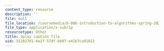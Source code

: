 ```yaml
---
content_type: resource
description: ''
file: null
file_location: /coursemedia/6-006-introduction-to-algorithms-spring-2020/312027816e1f57dfb087e41b7ca91012_l_A-ig1n8CM.vtt
file_type: application/x-subrip
resourcetype: Other
title: 3play caption file
uid: 31202781-6e1f-57df-b087-e41b7ca91012
---
```

